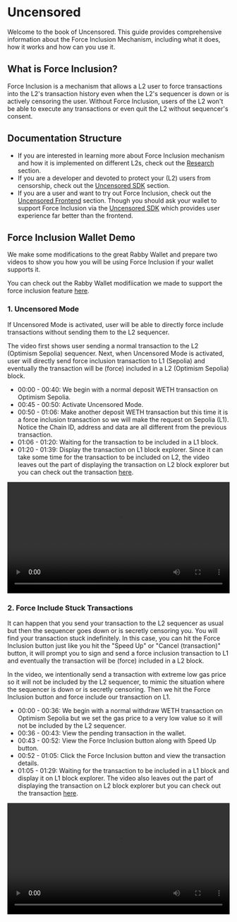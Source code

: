 # Uncensored

Welcome to the book of Uncensored. This guide provides comprehensive information about the Force Inclusion Mechanism, including what it does, how it works and how can you use it.

## What is Force Inclusion?

Force Inclusion is a mechanism that allows a L2 user to force transactions into the L2's transaction history even when the L2's sequencer is down or is actively censoring the user. Without Force Inclusion, users of the L2 won't be able to execute any transactions or even quit the L2 without sequencer's consent.

## Documentation Structure

- If you are interested in learning more about Force Inclusion mechanism and how it is implemented on different L2s, check out the [Research](research/overview.md) section.
- If you are a developer and devoted to protect your (L2) users from censorship, check out the [Uncensored SDK](sdk/overview.md) section.
- If you are a user and want to try out Force Inclusion, check out the [Uncensored Frontend](frontend/overview.md) section. Though you should ask your wallet to support Force Inclusion via the [Uncensored SDK](sdk/overview.md) which provides user experience far better than the frontend.

## Force Inclusion Wallet Demo

We make some modifications to the great Rabby Wallet and prepare two videos to show you how you will be using Force Inclusion if your wallet supports it.

You can check out the Rabby Wallet modifiication we made to support the force inclusion feature [here](https://github.com/NIC619/Rabby/pull/1).

### 1. Uncensored Mode

If Uncensored Mode is activated, user will be able to directly force include transactions without sending them to the L2 sequencer.

The video first shows user sending a normal transaction to the L2 (Optimism Sepolia) sequencer. Next, when Uncensored Mode is activated, user will directly send force inclusion transaction to L1 (Sepolia) and eventually the transaction will be (force) included in a L2 (Optimism Sepolia) block.

- 00:00 - 00:40: We begin with a normal deposit WETH transaction on Optimism Sepolia.
- 00:45 - 00:50: Activate Uncensored Mode.
- 00:50 - 01:06: Make another deposit WETH transaction but this time it is a force inclusion transaction so we will make the request on Sepolia (L1). Notice the Chain ID, address and data are all different from the previous transaction.
- 01:06 - 01:20: Waiting for the transaction to be included in a L1 block.
- 01:20 - 01:39: Display the transaction on L1 block explorer. Since it can take some time for the transaction to be included on L2, the video leaves out the part of displaying the transaction on L2 block explorer but you can check out the transaction [here](https://sepolia-optimistic.etherscan.io/tx/0x6d47d62577d5a681de8879417a252884a79ec6d404c90dfbf06bef3556541423).

<video width="100%" controls>
    <source src="./assets/videos/Uncensored-Mode.mp4" type="video/mp4">
    Your browser does not support the video tag.
</video>

### 2. Force Include Stuck Transactions

It can happen that you send your transaction to the L2 sequencer as usual but then the sequencer goes down or is secretly censoring you. You will find your transaction stuck indefinitely. In this case, you can hit the Force Inclusion button just like you hit the "Speed Up" or "Cancel (transaction)" button, it will prompt you to sign and send a force inclusion transaction to L1 and eventually the transaction will be (force) included in a L2 block.

In the video, we intentionally send a transaction with extreme low gas price so it will not be included by the L2 sequencer, to mimic the situation where the sequencer is down or is secretly censoring. Then we hit the Force Inclusion button and force include our transaction on L1.


- 00:00 - 00:36: We begin with a normal withdraw WETH transaction on Optimism Sepolia but we set the gas price to a very low value so it will not be included by the L2 sequencer.
- 00:36 - 00:43: View the pending transaction in the wallet.
- 00:43 - 00:52: View the Force Inclusion button along with Speed Up button.
- 00:52 - 01:05: Click the Force Inclusion button and view the transaction details.
- 01:05 - 01:29: Waiting for the transaction to be included in a L1 block and display it on L1 block explorer. The video also leaves out the part of displaying the transaction on L2 block explorer but you can check out the transaction [here](https://sepolia-optimistic.etherscan.io/tx/0x5d35eb29eeeb5cc4d78313b75df8658b8f7b369abfdf43dc2b2efd28ecdf0a4c).

<video width="100%" controls>
    <source src="./assets/videos/Force-Include-Stuck-Transactions.mp4" type="video/mp4">
    Your browser does not support the video tag.
</video>
